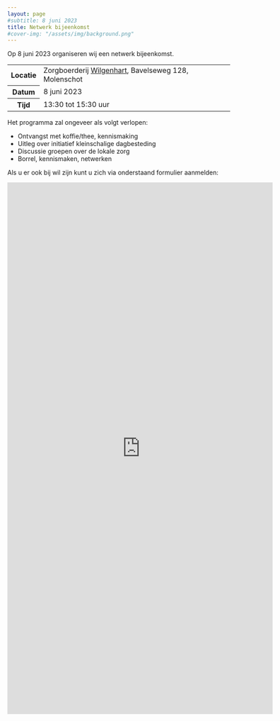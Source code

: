 ```yaml
---
layout: page
#subtitle: 8 juni 2023
title: Netwerk bijeenkomst
#cover-img: "/assets/img/background.png"
---
```


Op 8 juni 2023 organiseren wij een netwerk bijeenkomst.
<table>
<tr><th>Locatie</th><td>Zorgboerderij <a href="http://www.wilgenhart.nl">Wilgenhart</a>, Bavelseweg 128, Molenschot</td></tr>
<tr><th>Datum</th><td>8 juni 2023</td></tr>
<tr><th>Tijd</th><td>13:30 tot 15:30 uur</td></tr>
</table>

Het programma zal ongeveer als volgt verlopen:
<ul style>
<li>Ontvangst met koffie/thee, kennismaking</li>
<li>Uitleg over initiatief kleinschalige dagbesteding</li>
<li>Discussie groepen over de lokale zorg</li>
<li>Borrel, kennismaken, netwerken</li>
</ul>

Als u er ook bij wil zijn kunt u zich via onderstaand formulier aanmelden:

<iframe src="https://docs.google.com/forms/d/e/1FAIpQLSdNZUenjxJVc_pBKI_sToP8kZuCeqXPfEaExJTs081VoBOF-w/viewform?embedded=true" width="600" height="1200" frameborder="0" marginheight="0" marginwidth="0">Loading…</iframe>

